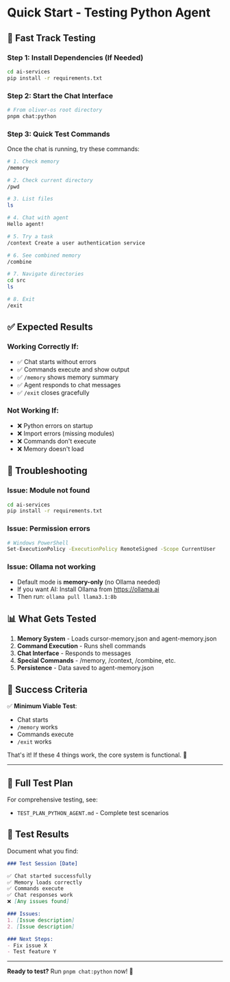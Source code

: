 # Quick Start - Testing Python Agent

## 🚀 Fast Track Testing

### Step 1: Install Dependencies (If Needed)
```bash
cd ai-services
pip install -r requirements.txt
```

### Step 2: Start the Chat Interface
```bash
# From oliver-os root directory
pnpm chat:python
```

### Step 3: Quick Test Commands

Once the chat is running, try these commands:

```bash
# 1. Check memory
/memory

# 2. Check current directory
/pwd

# 3. List files
ls

# 4. Chat with agent
Hello agent!

# 5. Try a task
/context Create a user authentication service

# 6. See combined memory
/combine

# 7. Navigate directories
cd src
ls

# 8. Exit
/exit
```

## ✅ Expected Results

### Working Correctly If:
- ✅ Chat starts without errors
- ✅ Commands execute and show output
- ✅ `/memory` shows memory summary
- ✅ Agent responds to chat messages
- ✅ `/exit` closes gracefully

### Not Working If:
- ❌ Python errors on startup
- ❌ Import errors (missing modules)
- ❌ Commands don't execute
- ❌ Memory doesn't load

## 🔧 Troubleshooting

### Issue: Module not found
```bash
cd ai-services
pip install -r requirements.txt
```

### Issue: Permission errors
```bash
# Windows PowerShell
Set-ExecutionPolicy -ExecutionPolicy RemoteSigned -Scope CurrentUser
```

### Issue: Ollama not working
- Default mode is **memory-only** (no Ollama needed)
- If you want AI: Install Ollama from https://ollama.ai
- Then run: `ollama pull llama3.1:8b`

## 📊 What Gets Tested

1. **Memory System** - Loads cursor-memory.json and agent-memory.json
2. **Command Execution** - Runs shell commands
3. **Chat Interface** - Responds to messages
4. **Special Commands** - /memory, /context, /combine, etc.
5. **Persistence** - Data saved to agent-memory.json

## 🎯 Success Criteria

✅ **Minimum Viable Test**:
- Chat starts
- `/memory` works
- Commands execute
- `/exit` works

That's it! If these 4 things work, the core system is functional. 🎉

---

## 🧪 Full Test Plan

For comprehensive testing, see:
- `TEST_PLAN_PYTHON_AGENT.md` - Complete test scenarios

## 📝 Test Results

Document what you find:
```markdown
### Test Session [Date]

✅ Chat started successfully
✅ Memory loads correctly
✅ Commands execute
✅ Chat responses work
❌ [Any issues found]

### Issues:
1. [Issue description]
2. [Issue description]

### Next Steps:
- Fix issue X
- Test feature Y
```

---

**Ready to test?** Run `pnpm chat:python` now! 🚀

